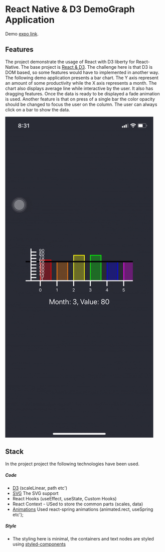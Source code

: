 # React Native & D3 DemoGraph Application

Demo [expo link]().

## Features

The project demonstrate the usage of React with D3 liberty for React-Native. The base project is [React & D3](https://github.com/zmtmaster/react-d3-graph). The challenge here is that D3 is DOM based, so some features would have to implemented in another way.
The following demo application presents a bar chart. The Y axis represent an amount of some productivity while the X axis represents a month. The chart also displays average line while interactive by the user. It also has dragging features. Once the data is ready to be displayed a fade animation is used. Another feature is that on press of a single bar the color opacity should be changed to focus the user on the column. The user can always click on a bar to show the data.

![alt text](./docs/images/captured.gif 'Sample 1')

## Stack

In the project project the following technologies have been used.

##### Code

- [D3](https://d3js.org/) (scaleLinear, path etc')
- [SVG](https://github.com/react-native-community/react-native-svg) The SVG support
- React Hooks (useEffect, useState, Custom Hooks)
- React Context - USed to store the common parts (scales, data)
- [Animations](https://www.react-spring.io/) Used react-spring animations (animated.rect, useSpring etc');

##### Style

- The styling here is minimal, the containers and text nodes are styled using [styled-components](https://styled-components.com/)
